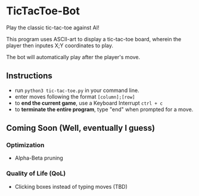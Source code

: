 # TicTacToe-Bot
Play the classic tic-tac-toe against AI!

This program uses ASCII-art to display a tic-tac-toe board, wherein the player then inputes X;Y coordinates to play.

The bot will automatically play after the player's move.

## Instructions
- run `python3 tic-tac-toe.py` in your command line.
- enter moves following the format `[column];[row]`
- to **end the current game**, use a Keyboard Interrupt `ctrl + c` 
- to **terminate the entire program**, type "end" when prompted for a move.

## Coming Soon (Well, eventually I guess)
### Optimization
- Alpha-Beta pruning
### Quality of Life (QoL)
- Clicking boxes instead of typing moves (TBD)
